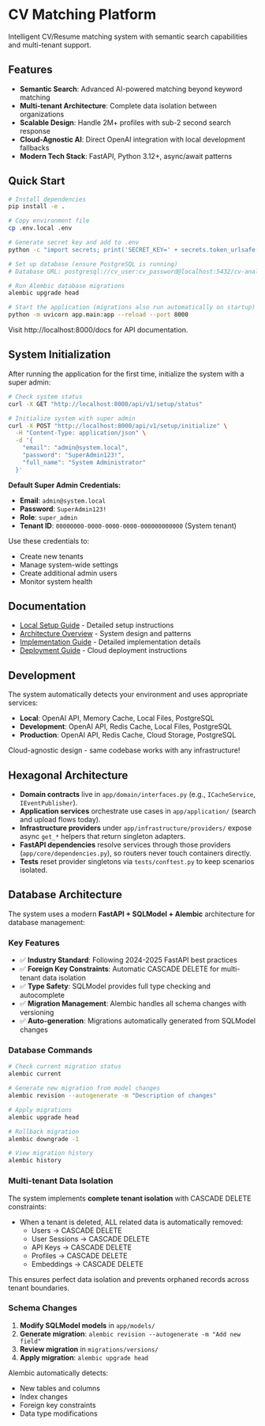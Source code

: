 # CV Matching Platform

Intelligent CV/Resume matching system with semantic search capabilities and multi-tenant support.

## Features

- **Semantic Search**: Advanced AI-powered matching beyond keyword matching
- **Multi-tenant Architecture**: Complete data isolation between organizations  
- **Scalable Design**: Handle 2M+ profiles with sub-2 second search response
- **Cloud-Agnostic AI**: Direct OpenAI integration with local development fallbacks
- **Modern Tech Stack**: FastAPI, Python 3.12+, async/await patterns

## Quick Start

```bash
# Install dependencies
pip install -e .

# Copy environment file
cp .env.local .env

# Generate secret key and add to .env
python -c "import secrets; print('SECRET_KEY=' + secrets.token_urlsafe(32))"

# Set up database (ensure PostgreSQL is running)
# Database URL: postgresql://cv_user:cv_password@localhost:5432/cv-analytic

# Run Alembic database migrations
alembic upgrade head

# Start the application (migrations also run automatically on startup)
python -m uvicorn app.main:app --reload --port 8000
```

Visit http://localhost:8000/docs for API documentation.

## System Initialization

After running the application for the first time, initialize the system with a super admin:

```bash
# Check system status
curl -X GET "http://localhost:8000/api/v1/setup/status"

# Initialize system with super admin
curl -X POST "http://localhost:8000/api/v1/setup/initialize" \
  -H "Content-Type: application/json" \
  -d '{
    "email": "admin@system.local",
    "password": "SuperAdmin123!",
    "full_name": "System Administrator"
  }'
```

**Default Super Admin Credentials:**
- **Email**: `admin@system.local`
- **Password**: `SuperAdmin123!`
- **Role**: `super_admin`
- **Tenant ID**: `00000000-0000-0000-0000-000000000000` (System tenant)

Use these credentials to:
- Create new tenants
- Manage system-wide settings
- Create additional admin users
- Monitor system health

## Documentation

- [Local Setup Guide](docs/LOCAL_SETUP.md) - Detailed setup instructions
- [Architecture Overview](docs/ARCHITECTURE_SOLUTION.md) - System design and patterns
- [Implementation Guide](docs/implementation-guide.md) - Detailed implementation details
- [Deployment Guide](docs/deployment-guide.md) - Cloud deployment instructions

## Development

The system automatically detects your environment and uses appropriate services:
- **Local**: OpenAI API, Memory Cache, Local Files, PostgreSQL
- **Development**: OpenAI API, Redis Cache, Local Files, PostgreSQL
- **Production**: OpenAI API, Redis Cache, Cloud Storage, PostgreSQL

Cloud-agnostic design - same codebase works with any infrastructure!

## Hexagonal Architecture

- **Domain contracts** live in `app/domain/interfaces.py` (e.g., `ICacheService`, `IEventPublisher`).
- **Application services** orchestrate use cases in `app/application/` (search and upload flows today).
- **Infrastructure providers** under `app/infrastructure/providers/` expose async `get_*` helpers that return singleton adapters.
- **FastAPI dependencies** resolve services through those providers (`app/core/dependencies.py`), so routers never touch containers directly.
- **Tests** reset provider singletons via `tests/conftest.py` to keep scenarios isolated.

## Database Architecture

The system uses a modern **FastAPI + SQLModel + Alembic** architecture for database management:

### Key Features
- ✅ **Industry Standard**: Following 2024-2025 FastAPI best practices
- ✅ **Foreign Key Constraints**: Automatic CASCADE DELETE for multi-tenant data isolation
- ✅ **Type Safety**: SQLModel provides full type checking and autocomplete
- ✅ **Migration Management**: Alembic handles all schema changes with versioning
- ✅ **Auto-generation**: Migrations automatically generated from SQLModel changes

### Database Commands

```bash
# Check current migration status
alembic current

# Generate new migration from model changes
alembic revision --autogenerate -m "Description of changes"

# Apply migrations
alembic upgrade head

# Rollback migration
alembic downgrade -1

# View migration history
alembic history
```

### Multi-tenant Data Isolation

The system implements **complete tenant isolation** with CASCADE DELETE constraints:

- When a tenant is deleted, ALL related data is automatically removed:
  - Users → CASCADE DELETE
  - User Sessions → CASCADE DELETE  
  - API Keys → CASCADE DELETE
  - Profiles → CASCADE DELETE
  - Embeddings → CASCADE DELETE

This ensures perfect data isolation and prevents orphaned records across tenant boundaries.

### Schema Changes

1. **Modify SQLModel models** in `app/models/`
2. **Generate migration**: `alembic revision --autogenerate -m "Add new field"`
3. **Review migration** in `migrations/versions/`
4. **Apply migration**: `alembic upgrade head`

Alembic automatically detects:
- New tables and columns
- Index changes
- Foreign key constraints
- Data type modifications
